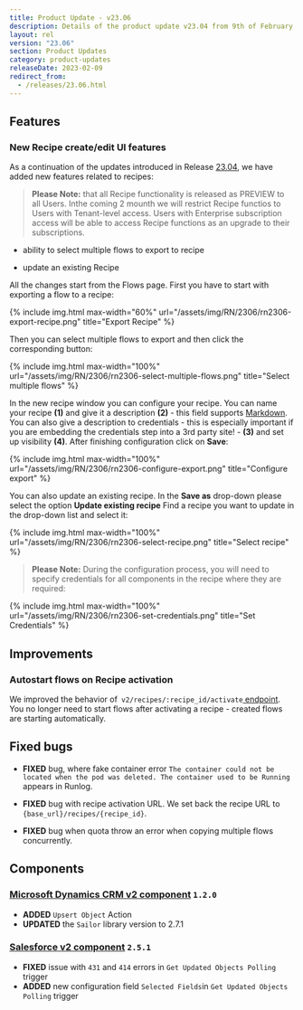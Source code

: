 ```yaml
---
title: Product Update - v23.06
description: Details of the product update v23.04 from 9th of February 2023.
layout: rel
version: "23.06"
section: Product Updates
category: product-updates
releaseDate: 2023-02-09
redirect_from:
  - /releases/23.06.html
---
```


## Features

### New Recipe create/edit UI features

As a continuation of the updates introduced in Release [23.04](/releases/23/04#createedit-recipe-api-call), we have added new features related to recipes:

> **Please Note:** that all Recipe functionality is released as PREVIEW to all Users. Inthe coming 2 mounth we will restrict Recipe functios to Users with Tenant-level access. Users with Enterprise subscription access will be able to access Recipe functions as an upgrade to their subscriptions.

* ability to select multiple flows to export to recipe

* update an existing Recipe

All the changes start from the Flows page. First you have to start with exporting a flow to a recipe:

{% include img.html max-width="60%" url="/assets/img/RN/2306/rn2306-export-recipe.png" title="Export Recipe" %}

Then you can select multiple flows to export and then click the corresponding button:

{% include img.html max-width="100%" url="/assets/img/RN/2306/rn2306-select-multiple-flows.png" title="Select multiple flows" %}

In the new recipe window you can configure your recipe. You can name your recipe **(1)** and give it a description **(2)** - this field supports [Markdown](https://www.markdownguide.org/). You can also give a description to credentials - this is especially important if you are embedding the credentials step into a 3rd party site! - **(3)** and set up visibility **(4)**. After finishing configuration click on **Save**:

{% include img.html max-width="100%" url="/assets/img/RN/2306/rn2306-configure-export.png" title="Configure export" %}

You can also update an existing recipe. In the **Save as** drop-down please select the option **Update existing recipe** Find a recipe you want to update in the drop-down list and select it:

{% include img.html max-width="100%" url="/assets/img/RN/2306/rn2306-select-recipe.png" title="Select recipe" %}

>**Please Note:** During the configuration process, you will need to specify credentials for all components in the recipe where they are required:

{% include img.html max-width="100%" url="/assets/img/RN/2306/rn2306-set-credentials.png" title="Set Credentials" %}

## Improvements

### Autostart flows on Recipe activation

We improved the behavior of` v2/recipes/:recipe_id/activate`[ endpoint]({{site.data.tenant.apiDocsUri}}/v2#/recipes/post_recipes__recipe_id__activate).
You no longer need to start flows after activating a recipe - created flows are starting automatically.

## Fixed bugs

*   **FIXED** bug, where fake container error `The container could not be located when the pod was deleted. The container used to be Running` appears in Runlog.

*   **FIXED** bug with recipe activation URL. We set back the recipe URL to `{base_url}/recipes/{recipe_id}`.

*   **FIXED** bug when quota throw an error when copying multiple flows concurrently.

## Components

### [Microsoft Dynamics CRM v2 component](/components/msdynamics-crm-v2/) `1.2.0`

*   **ADDED** `Upsert Object` Action
*   **UPDATED**  the `Sailor` library version to 2.7.1

### [Salesforce v2 component](/components/salesforce/) `2.5.1`

*   **FIXED** issue with `431` and `414` errors in `Get Updated Objects Polling` trigger
*   **ADDED** new configuration field `Selected Fields`in `Get Updated Objects Polling` trigger
